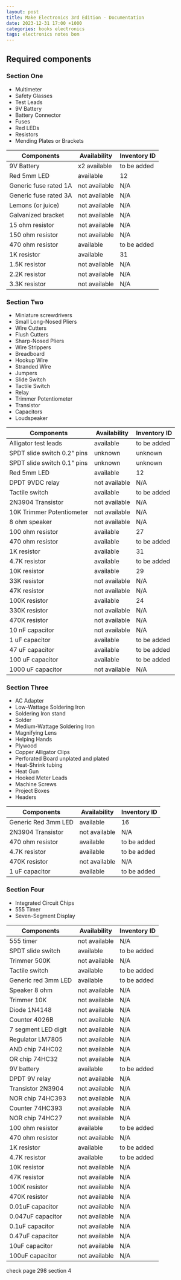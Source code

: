 ```yaml
---
layout: post
title: Make Electronics 3rd Edition - Documentation
date: 2023-12-31 17:00 +1000
categories: books electronics
tags: electronics notes bom
---
```


## Required components

### Section One

- Multimeter
- Safety Glasses
- Test Leads
- 9V Battery
- Battery Connector
- Fuses
- Red LEDs
- Resistors
- Mending Plates or Brackets

| Components | Availability | Inventory ID |
| ----------- | ----------- | ----------- | 
| 9V Battery | x2 available | to be added |
| Red 5mm LED | available | 12 |
| Generic fuse rated 1A | not available | N/A |
| Generic fuse rated 3A | not available | N/A |
| Lemons (or juice) | not available | N/A |
| Galvanized bracket | not available | N/A |
| 15 ohm resistor | not available | N/A |
| 150 ohm resistor | not available | N/A |
| 470 ohm resistor | available | to be added |
| 1K resistor | available | 31 |
| 1.5K resistor | not available | N/A |
| 2.2K resistor | not available | N/A |
| 3.3K resistor | not available | N/A |

### Section Two

- Miniature screwdrivers
- Small Long-Nosed Pliers
- Wire Cutters 
- Flush Cutters
- Sharp-Nosed Pliers
- Wire Strippers
- Breadboard
- Hookup Wire
- Stranded Wire
- Jumpers
- Slide Switch
- Tactile Switch
- Relay
- Trimmer Potentiometer
- Transistor
- Capacitors
- Loudspeaker


| Components | Availability | Inventory ID |
| ----------- | ----------- | ----------- |
| Alligator test leads | available | to be added |
| SPDT slide switch 0.2" pins | unknown | unknown |
| SPDT slide switch 0.1" pins | unknown | unknown |
| Red 5mm LED | available | 12 |
| DPDT 9VDC relay | not available | N/A |
| Tactile switch | available | to be added |
| 2N3904 Transistor | not available | N/A |
| 10K Trimmer Potentiometer | not available | N/A |
| 8 ohm speaker | not available | N/A |
| 100 ohm resistor | available | 27 |
| 470 ohm resistor | available | to be added |
| 1K resistor | available | 31 |
| 4.7K resistor | available | to be added |
| 10K resistor | available | 29 |
| 33K resistor | not available | N/A |
| 47K resistor | not available | N/A |
| 100K resistor | available | 24 |
| 330K resistor | not available | N/A |
| 470K resistor | not available | N/A |
| 10 nF capacitor | not available | N/A |
| 1 uF capacitor | available | to be added |
| 47 uF capacitor | available | to be added |
| 100 uF capacitor | available | to be added |
| 1000 uF capacitor | not available | N/A |

### Section Three

- AC Adapter
- Low-Wattage Soldering Iron
- Soldering Iron stand
- Solder
- Medium-Wattage Soldering Iron
- Magnifying Lens
- Helping Hands
- Plywood
- Copper Alligator Clips
- Perforated Board unplated and plated
- Heat-Shrink tubing
- Heat Gun
- Hooked Meter Leads
- Machine Screws
- Project Boxes
- Headers

| Components | Availability | Inventory ID |
| ----------- | ----------- | ----------- |
| Generic Red 3mm LED | available | 16 |
| 2N3904 Transistor | not available | N/A |
| 470 ohm resistor | available | to be added |
| 4.7K resistor | available | to be added |
| 470K resistor | not available | N/A |
| 1 uF capacitor | available | to be added |

### Section Four

- Integrated Circuit Chips
- 555 Timer
- Seven-Segment Display

| Components | Availability | Inventory ID |
| ----------- | ----------- | ----------- |
| 555 timer | not available | N/A |
| SPDT slide switch | available | to be added |
| Trimmer 500K | not available | N/A |
| Tactile switch | available | to be added |
| Generic red 3mm LED | available | to be added |
| Speaker 8 ohm | not available | N/A |
| Trimmer 10K | not available | N/A |
| Diode 1N4148 | not available | N/A |
| Counter 4026B | not available | N/A |
| 7 segment LED digit | not available | N/A |
| Regulator LM7805 | not available | N/A |
| AND chip 74HC02 | not available | N/A |
| OR chip 74HC32 | not available | N/A |
| 9V battery | available | to be added |
| DPDT 9V relay | not available | N/A |
| Transistor 2N3904 | not available | N/A |
| NOR chip 74HC393 | not available | N/A |
| Counter 74HC393 | not available | N/A |
| NOR chip 74HC27 | not available | N/A |
| 100 ohm resistor | available | to be added |
| 470 ohm resistor | not available | N/A |
| 1K resistor | available | to be added |
| 4.7K resistor | available | to be added |
| 10K resistor | not available | N/A |
| 47K resistor | not available | N/A |
| 100K resistor | not available | N/A |
| 470K resistor | not available | N/A |
| 0.01uF capacitor | not available | N/A |
| 0.047uF capacitor | not available | N/A |
| 0.1uF capacitor | not available | N/A |
| 0.47uF capacitor | not available | N/A |
| 10uF capacitor | not available | N/A |
| 100uF capacitor | not available | N/A |

check page 298 section 4
